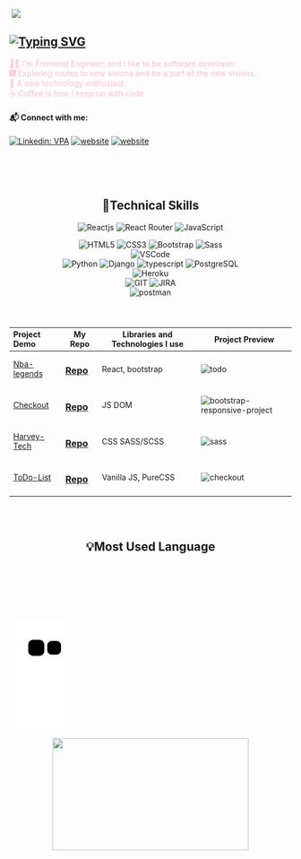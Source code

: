 <img src="https://media.giphy.com/media/L1R1tvI9svkIWwpVYr/giphy.gif" align="right" width="500"></br>

## [![Typing SVG](http://readme-typing-svg.herokuapp.com?font=Fredoka+One&size=30&pause=1000&color=D29012&width=435&lines=Hi+there+%F0%9F%91%8B+I'm+Yusuf;Welcome+to+my+page)](https://git.io/typing-svg)

<font color="pink"> 🐱‍🏍 I'm Frontend Engineer, and I like to be software developer. </font>
</br>
<font color="pink">🎆 Exploring routes to new visions and be a part of the new visions. </font>
</br>
<font color="pink"> 🧐 A new technology enthusiast. </font>
</br>
<font color="pink">☕ Coffee is how I keep up with code</font>

#### 📬 Connect with me:

[![Linkedin: VPA](https://img.shields.io/badge/linkedin-%230077B5.svg?&style=for-the-badge&logo=linkedin&logoColor=white)](https://www.linkedin.com/in/yusuf-bal%C4%B1/)
[![website](https://img.shields.io/badge/Gmail-D14836?style=for-the-badge&logo=gmail&logoColor=white)](mailto:baliyusuf675@gmail.com)
[![website](https://img.shields.io/badge/%20-medium-black?&style=for-the-badge&logoColor=white)](https://https://medium.com/@baliyusuf675)

</br>
</br>
</br>

<h2 align="center">🚀Technical Skills</h2>
<div align="center">
<img
        src="https://img.shields.io/badge/React-20232A?style=for-the-badge&logo=react&logoColor=61DAFB"
        alt="Reactjs"
      />
<img
        src="https://img.shields.io/badge/React_Router-CA4245?style=for-the-badge&logo=react-router&logoColor=white"
        alt="React Router"
      />      
<img
        src="https://img.shields.io/badge/JavaScript-323330?style=for-the-badge&logo=javascript&logoColor=F7DF1E"
        alt="JavaScript"
      />

<img
        src="https://img.shields.io/badge/HTML5-E34F26?style=for-the-badge&logo=html5&logoColor=white"
        alt="HTML5"
      />
<img
        src="https://img.shields.io/badge/CSS3-1572B6?style=for-the-badge&logo=css3&logoColor=white"
        alt="CSS3"
      />
<img
        src="https://img.shields.io/badge/Bootstrap-563D7C?style=for-the-badge&logo=bootstrap&logoColor=white"
        alt="Bootstrap"
      />
<img
        src="https://img.shields.io/badge/Sass-CC6699?style=for-the-badge&logo=sass&logoColor=white"
        alt="Sass"
      />
</br>
<img 
     src="https://img.shields.io/badge/Visual_Studio_Code-0078D4?style=for-the-badge&logo=visual%20studio%20code&logoColor=white"
     alt="VSCode"
     />
</br>
<img
        src="https://img.shields.io/badge/Python-14354C?style=for-the-badge&logo=python&logoColor=white"
        alt="Python"
      />
<img
        src="https://img.shields.io/badge/Django-092E20?style=for-the-badge&logo=django&logoColor=white"
        alt="Django"
      />
<img
        src="https://img.shields.io/badge/typescript-%23007ACC.svg?style=for-the-badge&logo=typescript&logoColor=white"
        alt="typescript"
      />
<img
        src="https://img.shields.io/badge/PostgreSQL-316192?style=for-the-badge&logo=postgresql&logoColor=white"
        alt="PostgreSQL"
      />
<br>
<img
        src="https://img.shields.io/badge/Heroku-430098?style=for-the-badge&logo=heroku&logoColor=white"
        alt="Heroku"
      />
</br>
<img 
      src="https://img.shields.io/badge/GIT-E44C30?style=for-the-badge&logo=git&logoColor=white"
      alt="GIT"
      />
<img 
      src="https://img.shields.io/badge/Jira-0052CC?style=for-the-badge&logo=Jira&logoColor=white"
      alt="JIRA"
      />
      </br>
      <img 
      src="https://img.shields.io/badge/Postman-FF6C37?style=for-the-badge&logo=postman&logoColor=white"
      alt="postman"
      />

</div>
</br>
<!--<div  align="center"> <img src="https://raw.githubusercontent.com/scriptex/github-contributions-snake/snake/github-contribution-grid-snake.svg" /></div>-->

###

Project Demo    |My Repo          |Libraries and Technologies I use      |Project Preview   
:---------------|----------------------|--------------------|------------------
[Nba-legends](https://yusufbali13.github.io/Nba-legends/) | <h3>[Repo](https://github.com/yusufbali13/Nba-legends)</h3> | React, bootstrap |![todo](https://user-images.githubusercontent.com/109314125/215288680-0123a845-7520-486c-8c3b-a0572b02b5c9.gif)
[Checkout](https://yusufbali13.github.io/Checkout/) | <h3>[Repo](https://github.com/yusufbali13/Checkout)</h3> | JS DOM |![bootstrap-responsive-project](https://user-images.githubusercontent.com/97898216/171989911-e5693d8a-a491-41b5-b159-d82368f0e940.gif)
[Harvey-Tech](https://yusufbali13.github.io/TeamWork10/) | <h3>[Repo](https://github.com/yusufbali13/TeamWork10)</h3>|CSS SASS/SCSS|![sass](https://user-images.githubusercontent.com/97898216/171563765-11e2fc18-5e61-4274-be8a-0c38a064d0d9.gif)
[ToDo-List](https://yusufbali13.github.io/Teamwork8/) | <h3>[Repo](https://github.com/yusufbali13/Teamwork8)</h3>|Vanilla JS, PureCSS|![checkout](https://user-images.githubusercontent.com/97898216/171990110-d6e5da76-6628-488e-8332-4074c4bae5d5.gif)
<br>


<br>

<h2 align="center">💡Most Used Language</h2>
<div  align="center">
<br/>
<img
     src="https://github-readme-stats.vercel.app/api?username=yusufbali13&theme=blue-green"
     alt=""
     /> </br></br></br>
<img
     src="https://github-readme-stats.vercel.app/api/top-langs/?username=yusufbali13&theme=blue-green"
     alt=""
     /> <br/>
</div>
<br/>
<img src="https://github.com/madushadhanushka/github-readme/blob/output/github-contribution-snake.svg"></br>

<p align="center">
<img src="https://media3.giphy.com/media/qgQUggAC3Pfv687qPC/giphy.gif?cid=790b76114acbabb2a6dff2fdf3d3b138e89c8f25cb1fa941&rid=giphy.gif&ct=g"  width="350" height="200"></p>

